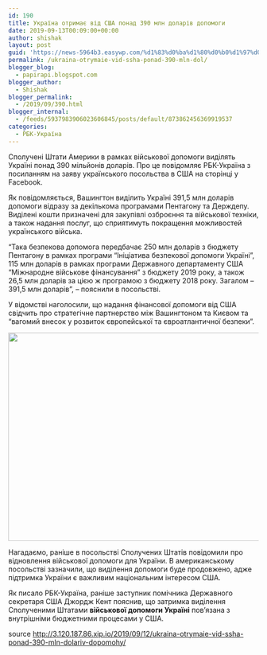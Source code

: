 ```yaml
---
id: 190
title: Україна отримає від США понад 390 млн доларів допомоги
date: 2019-09-13T00:09:00+00:00
author: shishak
layout: post
guid: 'https://news-5964b3.easywp.com/%d1%83%d0%ba%d1%80%d0%b0%d1%97%d0%bd%d0%b0-%d0%be%d1%82%d1%80%d0%b8%d0%bc%d0%b0%d1%94-%d0%b2%d1%96%d0%b4-%d1%81%d1%88%d0%b0-%d0%bf%d0%be%d0%bd%d0%b0%d0%b4-390-%d0%bc%d0%bb%d0%bd-%d0%b4%d0%be%d0%bb/'
permalink: /ukraina-otrymaie-vid-ssha-ponad-390-mln-dol/
blogger_blog:
  - papirapi.blogspot.com
blogger_author:
  - Shishak
blogger_permalink:
  - /2019/09/390.html
blogger_internal:
  - /feeds/5937983906023606845/posts/default/873862456369919537
categories:
  - РБК-Україна
---
```

Сполучені Штати Америки в рамках військової допомоги виділять Україні понад 390 мільйонів доларів. Про це повідомляє РБК-Україна з посиланням на заяву українського посольства в США на сторінці у Facebook.

Як повідомляється, Вашингтон виділить Україні 391,5 млн доларів допомоги відразу за декількома програмами Пентагону та Держдепу. Виділені кошти призначені для закупівлі озброєння та військової техніки, а також надання послуг, що сприятимуть покращення можливостей українського війська.

“Така безпекова допомога передбачає 250 млн доларів з бюджету Пентагону в рамках програми “Ініціатива безпекової допомоги Україні”, 115 млн доларів в рамках програми Державного департаменту США “Міжнародне військове фінансування” з бюджету 2019 року, а також 26,5 млн доларів за цією ж програмою з бюджету 2018 року. Загалом – 391,5 млн доларів”, – пояснили в посольстві.

У відомстві наголосили, що надання фінансової допомоги від США свідчить про стратегічне партнерство між Вашингтоном та Києвом та “вагомий внесок у розвиток європейської та євроатлантичної безпеки”.

<img height="419" src="http://papirapi.blogspot.com/static/ckef/img/image_1815.png" width="558" /> 

Нагадаємо, раніше в посольстві Сполучених Штатів повідомили про відновлення військової допомоги для України. В американському посольстві зазначили, що виділення допомоги буде продовжено, адже підтримка України є важливим національним інтересом США.

Як писало РБК-Україна, раніше заступник помічника Державного секретаря США Джордж Кент пояснив, що затримка виділення Сполученими Штатами **військової допомоги Україні** пов&#8217;язана з внутрішніми бюджетними процесами у США.

source <http://3.120.187.86.xip.io/2019/09/12/ukraina-otrymaie-vid-ssha-ponad-390-mln-dolariv-dopomohy/>